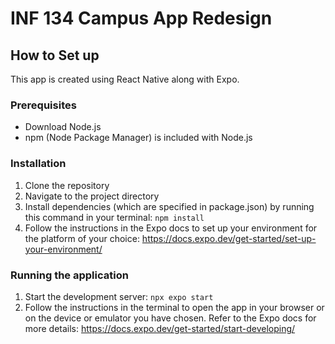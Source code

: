 # INF 134 Campus App Redesign

## How to Set up
This app is created using React Native along with Expo.
### Prerequisites
- Download Node.js
- npm (Node Package Manager) is included with Node.js
### Installation
1. Clone the repository
2. Navigate to the project directory
3. Install dependencies (which are specified in package.json) by running this command in your terminal: ```npm install```
4. Follow the instructions in the Expo docs to set up your environment for the platform of your choice: https://docs.expo.dev/get-started/set-up-your-environment/

### Running the application
1. Start the development server: ```npx expo start```
2. Follow the instructions in the terminal to open the app in your browser or on the device or emulator you have chosen. Refer to the Expo docs for more details: https://docs.expo.dev/get-started/start-developing/
